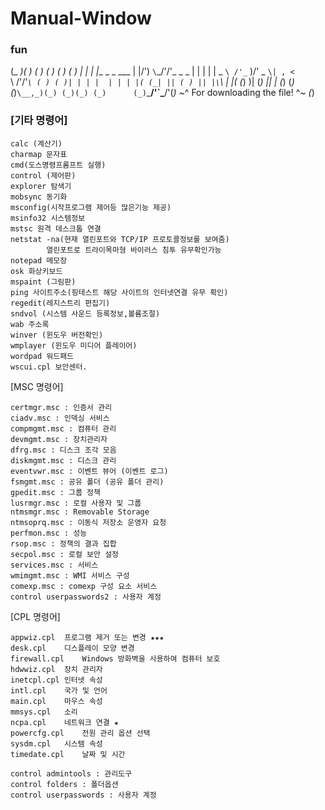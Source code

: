 # Manual-Window

### fun

(_   _)( )                  ( )       ( )   ( )           ( )
  | |  | |__     _ _   ___  | |/')    `\`\_/'/'_    _   _ | |
  | |  |  _ `\ /'_` )/' _ `\| , <       `\ /'/'_`\ ( ) ( )| |
  | |  | | | |( (_| || ( ) || |\`\       | |( (_) )| (_) || |
  (_)  (_) (_)`\__,_)(_) (_)(_) (_)      (_)`\___/'`\___/'(_)
              ~_^ For downloading the file! ^_~           (_)
              

### [기타 명령어]

```
calc (계산기)
charmap 문자표
cmd(도스명령프롬프트 실행)
control (제어판)
explorer 탐색기
mobsync 동기화
msconfig(시작프로그램 제어등 많은기능 제공) 
msinfo32 시스템정보
mstsc 원격 데스크톱 연결
netstat -na(현재 열린포트와 TCP/IP 프로토콜정보를 보여줌) 
        열린포트로 트라이목마형 바이러스 침투 유무확인가능 
notepad 메모장
osk 화상키보드
mspaint (그림판)
ping 사이트주소(핑테스트 해당 사이트의 인터넷연결 유무 확인) 
regedit(레지스트리 편집기)
sndvol (시스템 사운드 등록정보,볼륨조절)
wab 주소록
winver (윈도우 버전확인)
wmplayer (윈도우 미디어 플레이어)
wordpad 워드패드
wscui.cpl 보안센터.
```

[MSC 명령어]

```
certmgr.msc : 인증서 관리
ciadv.msc : 인덱싱 서비스
compmgmt.msc : 컴퓨터 관리
devmgmt.msc : 장치관리자
dfrg.msc : 디스크 조각 모음
diskmgmt.msc : 디스크 관리
eventvwr.msc : 이벤트 뷰어 (이벤트 로그)
fsmgmt.msc : 공유 폴더 (공유 폴더 관리)
gpedit.msc : 그룹 정책
lusrmgr.msc : 로컬 사용자 및 그룹
ntmsmgr.msc : Removable Storage
ntmsoprq.msc : 이동식 저장소 운영자 요청
perfmon.msc : 성능
rsop.msc : 정책의 결과 집합
secpol.msc : 로컬 보안 설정
services.msc : 서비스
wmimgmt.msc : WMI 서비스 구성
comexp.msc : comexp 구성 요소 서비스
control userpasswords2 : 사용자 계정  
```

[CPL 명령어]


```
appwiz.cpl	프로그램 제거 또는 변경 ★★★
desk.cpl	디스플레이 모양 변경
firewall.cpl	Windows 방화벽을 사용하여 컴퓨터 보호
hdwwiz.cpl	장치 관리자
inetcpl.cpl	인터넷 속성
intl.cpl	국가 및 언어
main.cpl	마우스 속성
mmsys.cpl	소리
ncpa.cpl	네트워크 연결 ★
powercfg.cpl	전원 관리 옵션 선택
sysdm.cpl	시스템 속성
timedate.cpl	날짜 및 시간

control admintools : 관리도구
control folders : 폴더옵션
control userpasswords : 사용자 계정
```
